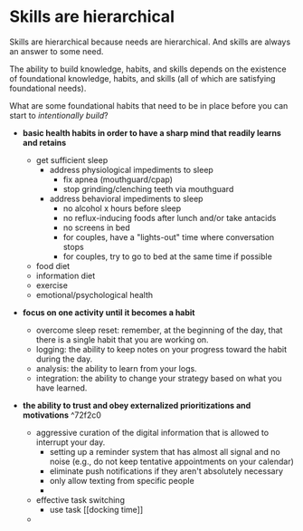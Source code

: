 # Skills are hierarchical

Skills are hierarchical because needs are hierarchical. And skills are always an answer to some need.

The ability to build knowledge, habits, and skills depends on the existence of foundational knowledge, habits, and skills (all of which are satisfying foundational needs).

What are some foundational habits that need to be in place before you can start to _intentionally build_? 

* **basic health habits in order to have a sharp mind that readily learns and retains**
	* get sufficient sleep
		* address physiological impediments to sleep
			* fix apnea (mouthguard/cpap)
			* stop grinding/clenching teeth via mouthguard
		* address behavioral impediments to sleep
			* no alcohol x hours before sleep 
			* no reflux-inducing foods after lunch and/or take antacids
			* no screens in bed
			* for couples, have a "lights-out" time where conversation stops
			* for couples, try to go to bed at the same time if possible
	* food diet
	* information diet
	* exercise
	* emotional/psychological health
	
* **focus on one activity until it becomes a habit**
	* overcome sleep reset: remember, at the beginning of the day, that there is a single habit that you are working on.
	* logging: the ability to keep notes on your progress toward the habit during the day.
	* analysis: the ability to learn from your logs.
	* integration: the ability to change your strategy based on what you have learned.
	
* **the ability to trust and obey externalized prioritizations and motivations** ^72f2c0
	* aggressive curation of the digital information that is allowed to interrupt your day.
		* setting up a reminder system that has almost all signal and no noise (e.g., do not keep tentative appointments on your calendar)
		* eliminate push notifications if they aren't absolutely necessary
		* only allow texting from specific people
		* 
	* effective task switching
		* use task [[docking time]] 
	* 
